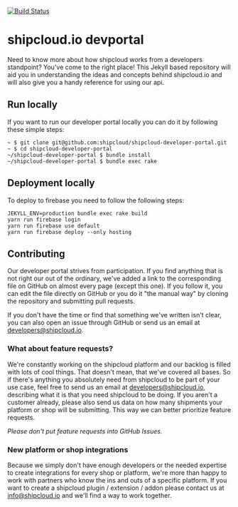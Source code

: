 [![Build Status](https://travis-ci.org/shipcloud/shipcloud.github.io.svg?branch=master)](https://travis-ci.org/shipcloud/shipcloud.github.io)

shipcloud.io devportal
======================

Need to know more about how shipcloud works from a developers standpoint? You've come to the right place!
This Jekyll based repository will aid you in understanding the ideas and concepts behind shipcloud.io and will also give
you a handy reference for using our api.

## Run locally

If you want to run our developer portal locally you can do it by following these simple steps:

```console
~ $ git clone git@github.com:shipcloud/shipcloud-developer-portal.git
~ $ cd shipcloud-developer-portal
~/shipcloud-developer-portal $ bundle install
~/shipcloud-developer-portal $ bundle exec rake
```

## Deployment locally

To deploy to firebase you need to follow the following steps:

```console
JEKYLL_ENV=production bundle exec rake build
yarn run firebase login
yarn run firebase use default
yarn run firebase deploy --only hosting
```

## Contributing

Our developer portal strives from participation. If you find anything that is not right our out of the ordinary, we've
added a link to the corresponding file on GitHub on almost every page (except this one). If you follow it, you can edit
the file directly on GitHub or you do it "the manual way" by cloning the repository and submitting pull requests.

If you don't have the time or find that something we've written isn't clear, you can also open an issue through GitHub
or send us an email at [developers@shipcloud.io](mailto:developers@shipcloud.io).

### What about feature requests?
We're constantly working on the shipcloud platform and our backlog is filled with lots of cool things. That doesn't
mean, that we've covered all bases. So if there's anything you absolutely need from shipcloud to be part of your use
case, feel free to send us an email at [developers@shipcloud.io](mailto:developers@shipcloud.io), describing what it is
that you need shipcloud to be doing. If you aren't a customer already, please also send us data on how many shipments
your platform or shop will be submitting. This way we can better prioritize feature requests.

_Please don't put feature requests into GitHub Issues._

### New platform or shop integrations
Because we simply don't have enough developers or the needed expertise to create integrations for every shop or
platform, we're more than happy to work with partners who know the ins and outs of a specific platform. If you want to
create a shipcloud plugin / extension / addon please contact us at [info@shipcloud.io](mailto:info@shipcloud.io) and
we'll find a way to work together.
